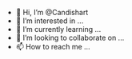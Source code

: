 - 👋 Hi, I’m @Candishart
- 👀 I’m interested in ...
- 🌱 I’m currently learning ...
- 💞️ I’m looking to collaborate on ...
- 📫 How to reach me ...

<!---
Candishart/Candishart is a ✨ special ✨ repository because its `README.md` (this file) appears on your GitHub profile.
You can click the Preview link to take a look at your changes.
--->
